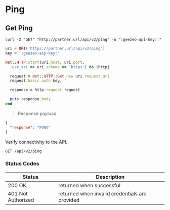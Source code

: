 # Ping

## Get Ping

```shell
curl -X "GET" "http://partner.url/api/v2/ping" -u ":geezeo-api-key::"
```

```ruby
uri = URI('https://partner.url/api/v2/ping')
key = ':geezeo-aip-key:'

Net::HTTP.start(uri.host, uri.port,
  :use_ssl => uri.scheme == 'https') do |http|

  request = Net::HTTP::Get.new uri.request_uri
  request.basic_auth key,''

  response = http.request request

  puts response.body
end
```


> Response payload

```json
{
  "response": "PONG"
}
```

Verify connectivity to the API.

`GET /api/v2/ping`


### Status Codes

| Status | Description |
|--------|-------------|
| 200 OK | returned when successful |
| 401 Not Authorized | returned when invalid credentials are provided |
